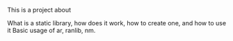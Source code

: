 This is a project about 

What is a static library, how does it work, how to create one, and how to use it
Basic usage of ar, ranlib, nm.
